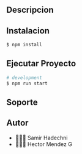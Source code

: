 

## Descripcion 



## Instalacion

```bash
$ npm install
```

## Ejecutar Proyecto 

```bash
# development
$ npm run start


```



## Soporte




## Autor

- 🧑🏻‍💻 Samir Hadechni
- 🧑🏻‍💻 Hector Mendez G






